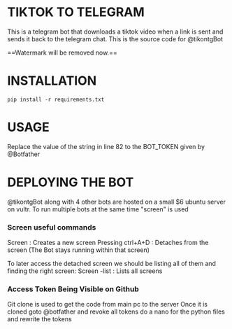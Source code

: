 # TIKTOK TO TELEGRAM
This is a telegram bot that downloads a tiktok video when a link is sent and sends it back to the telegram chat. This is the source code for @tikontgBot

==Watermark will be removed now.==

# INSTALLATION
```pip install -r requirements.txt```

# USAGE
Replace the value of the string in line 82 to the BOT_TOKEN given by @Botfather

# DEPLOYING THE BOT
@tikontgBot along with 4 other bots are hosted on a small $6 ubuntu server on vultr. To run multiple bots at the same time "screen" is used

### Screen useful commands
Screen : Creates a new screen
Pressing ctrl+A+D : Detaches from the screen (The Bot stays running within that screen)

To later access the detached screen we should be listing all of them and finding the right screen:
Screen -list : Lists all screens

### Access Token Being Visible on Github
Git clone is used to get the code from main pc to the server
Once it is cloned goto @botfather and revoke all tokens
do a nano for the python files and rewrite the tokens


